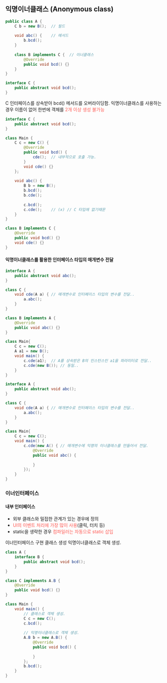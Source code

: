 ## 익명이너클래스 (Anonymous class)

```java
public class A {
    C b = new B();  // 필드
    
    void abc() {    // 메서드
        b.bcd();
    }
    
    class B implements C {  // 이너클래스
        @Override
        public void bcd() {}
    }
}

interface C {
    public abstract void bcd();
}
```

C 인터페이스를 상속받아 bcd() 메서드를 오버라이딩함.
익명이너클래스를 사용하는 경우 이름이 없어 한번에 객체를 <span style="color:#ff5a54">2개 이상 생성 불가능</span>

```java
interface C {
    public abstract void bcd();
}

class Main {
    C c = new C() {
        @Override
        public void bcd() {
            cde();  // 내부적으로 호출 가능.
        }
        void cde() {}
    };
    
    void abc() {
        B b = new B();
        b.bcd();
        b.cde();
        
        c.bcd();
        c.cde();    // (x) // C 타입에 없기때문
    }
}

class B implements C {
    @Override
    public void bcd() {}
    void cde() {}
}
```



#### 익명이너클래스를 활용한 인터페이스 타입의 매개변수 전달

```java
interface A {
    public abstract void abc();
}

class C {
    void cde(A a) { // 매개변수로 인터페이스 타입의 변수를 전달..
        a.abc();
    }
}

class B implements A {
    @Override
    public void abc() {}
}

class Main{
    C c = new C();
    A a1 = new B();
    void main() {
        c.cde(a1);	// A를 상속받은 B의 인스턴스인 a1을 파라미터로 전달..
        c.cde(new B()); // 동일..
    }
}
```

```java
interface A {
    public abstract void abc();
}

class C {
    void cde(A a) { // 매개변수로 인터페이스 타입의 변수를 전달..
        a.abc();
    }
}

class Main{
    C c = new C();
    void main() {
        c.cde(new A() {	// 매개변수에 익명의 이너클래스를 만들어서 전달.
            @Override
            public void abc() {
                
            }
        });
    }
}
```



### 이너인터페이스

#### 내부 인터페이스

- 외부 클래스와 밀접한 관계가 있는 경우에 정의
- <span style="color:#ff5a54">UI의 이벤트 처리에 가장 많이 사용</span>(클릭, 터치 등)
- static을 생략한 경우 <span style="color:#ff5a54">컴파일러는 자동으로 static 삽입</span>

이너인터페이스 구현 클래스 생성 익명이너클래스로 객체 생성.

```java
class A {
    interface B {
        public abstract void bcd();
    }
}

class C implements A.B {
    @Override
    public void bcd() {}
}

class Main {
    void main() {
        // 클래스로 객체 생성.
        C c = new C();
        c.bcd();
        
        // 익명이너클래스로 객체 생성.
        A.B b = new A.B() {
            @Override
            public void bcd() {
                
            }
        };
        b.bcd();
    }
}
```
